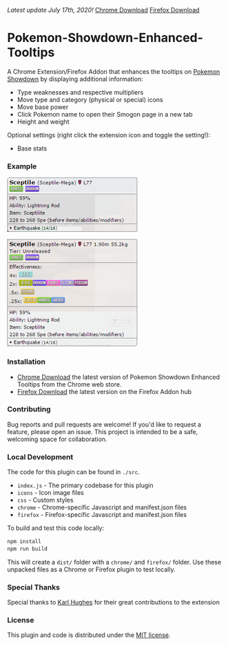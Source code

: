 _Latest update July 17th, 2020!_
[Chrome Download](https://chrome.google.com/webstore/detail/pok%C3%A9mon-showdown-enhanced/ehfemiiogehggdcmnpinokioccpijcfc)
[Firefox Download](https://addons.mozilla.org/en-US/firefox/addon/pokemonshowdownenhancedtooltip/)

# Pokemon-Showdown-Enhanced-Tooltips
A Chrome Extension/Firefox Addon that enhances the tooltips on [Pokemon Showdown](http://play.pokemonshowdown.com/)  by displaying additional information:

- Type weaknesses and respective multipliers
- Move type and category (physical or special) icons
- Move base power
- Click Pokemon name to open their Smogon page in a new tab
- Height and weight

Optional settings (right click the extension icon and toggle the setting!):
- Base stats

### Example
![Screenshot](/screenshots/screenshot-PS.png)

![Screenshot](/screenshots/screenshot-PSET.png)

### Installation
- [Chrome Download](https://chrome.google.com/webstore/detail/pok%C3%A9mon-showdown-enhanced/ehfemiiogehggdcmnpinokioccpijcfc) the latest version of Pokemon Showdown Enhanced Tooltips from the Chrome web store.
- [Firefox Download](https://addons.mozilla.org/en-US/firefox/addon/pokemonshowdownenhancedtooltip/) the latest version on the Firefox Addon hub

### Contributing
Bug reports and pull requests are welcome!  If you'd like to request a feature, please open an issue.  This project is intended to be a safe, welcoming space for collaboration.

### Local Development
The code for this plugin can be found in `./src`.

- `index.js` - The primary codebase for this plugin
- `icons` - Icon image files
- `css` - Custom styles
- `chrome` - Chrome-specific Javascript and manifest.json files
- `firefox` - Firefox-specific Javascript and manifest.json files

To build and test this code locally:

```bash
npm install
npm run build
```

This will create a `dist/` folder with a `chrome/` and `firefox/` folder. Use these unpacked files as a Chrome or Firefox plugin to test locally.

### Special Thanks
Special thanks to [Karl Hughes](https://github.com/karllhughes) for their great contributions to the extension

### License
This plugin and code is distributed under the [MIT license](https://opensource.org/licenses/MIT).

